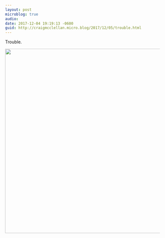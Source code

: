 ```yaml
---
layout: post
microblog: true
audio: 
date: 2017-12-04 19:19:13 -0600
guid: http://craigmcclellan.micro.blog/2017/12/05/trouble.html
---
```

Trouble.

<img src="http://craigmcclellan.com/uploads/2017/a65405b911.jpg" width="600" height="600" />
